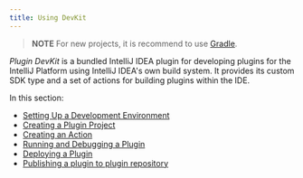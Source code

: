 ```yaml
---
title: Using DevKit
---
```


> **NOTE** For new projects, it is recommend to use [Gradle](/tutorials/build_system.md).

_Plugin DevKit_ is a bundled IntelliJ IDEA plugin for developing plugins for the IntelliJ Platform using IntelliJ IDEA's
own build system. It provides its custom SDK type and a set of actions for building plugins within the IDE.

In this section:

* [Setting Up a Development Environment](setting_up_environment.md)
* [Creating a Plugin Project](creating_plugin_project.md)
* [Creating an Action](/tutorials/action_system/working_with_custom_actions.md)
* [Running and Debugging a Plugin](running_and_debugging_a_plugin.md)
* [Deploying a Plugin](deploying_plugin.md)
* [Publishing a plugin to plugin repository](publishing_plugin.md)
